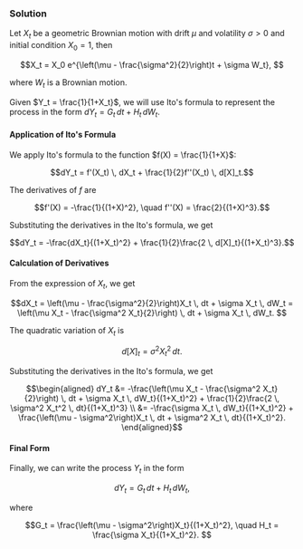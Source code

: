 

### Solution

Let $X_t$ be a geometric Brownian motion with drift $\mu$ and volatility $\sigma > 0$ and initial condition $X_0 = 1$, then

$$X_t = X_0 e^{\left(\mu - \frac{\sigma^2}{2}\right)t + \sigma W_t}, $$

where $W_t$ is a Brownian motion.

Given $Y_t = \frac{1}{1+X_t}$, we will use Ito's formula to represent the process in the form $dY_t = G_t \, dt + H_t \, dW_t$.

#### Application of Ito's Formula

We apply Ito's formula to the function $f(X) = \frac{1}{1+X}$:

$$dY_t = f'(X_t) \, dX_t + \frac{1}{2}f''(X_t) \, d[X]_t.$$

The derivatives of $f$ are

$$f'(X) = -\frac{1}{(1+X)^2}, \quad f''(X) = \frac{2}{(1+X)^3}.$$

Substituting the derivatives in the Ito's formula, we get

$$dY_t = -\frac{dX_t}{(1+X_t)^2} + \frac{1}{2}\frac{2 \, d[X]_t}{(1+X_t)^3}.$$

#### Calculation of Derivatives

From the expression of $X_t$, we get

$$dX_t = \left(\mu - \frac{\sigma^2}{2}\right)X_t \, dt + \sigma X_t \, dW_t = \left(\mu X_t - \frac{\sigma^2 X_t}{2}\right) \, dt + \sigma X_t \, dW_t. $$

The quadratic variation of $X_t$ is

$$d[X]_t = \sigma^2 X_t^2 \, dt. $$

Substituting the derivatives in the Ito's formula, we get

$$\begin{aligned} dY_t &= -\frac{\left(\mu X_t - \frac{\sigma^2 X_t}{2}\right) \, dt + \sigma X_t \, dW_t}{(1+X_t)^2} + \frac{1}{2}\frac{2 \, \sigma^2 X_t^2 \, dt}{(1+X_t)^3} \\ &= -\frac{\sigma X_t \, dW_t}{(1+X_t)^2} + \frac{\left(\mu - \sigma^2\right)X_t \, dt + \sigma^2 X_t \, dt}{(1+X_t)^2}. \end{aligned}$$

#### Final Form

Finally, we can write the process $Y_t$ in the form

$$dY_t = G_t \, dt + H_t \, dW_t, $$

where

$$G_t = \frac{\left(\mu - \sigma^2\right)X_t}{(1+X_t)^2}, \quad H_t = \frac{\sigma X_t}{(1+X_t)^2}. $$